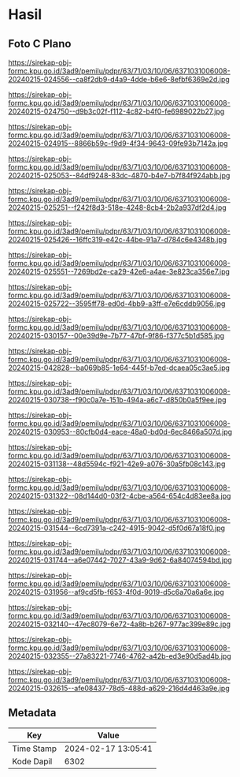# Hasil

## Foto C Plano

https://sirekap-obj-formc.kpu.go.id/3ad9/pemilu/pdpr/63/71/03/10/06/6371031006008-20240215-024556--ca8f2db9-d4a9-4dde-b6e6-8efbf6369e2d.jpg

https://sirekap-obj-formc.kpu.go.id/3ad9/pemilu/pdpr/63/71/03/10/06/6371031006008-20240215-024750--d9b3c02f-f112-4c82-b4f0-fe6989022b27.jpg

https://sirekap-obj-formc.kpu.go.id/3ad9/pemilu/pdpr/63/71/03/10/06/6371031006008-20240215-024915--8866b59c-f9d9-4f34-9643-09fe93b7142a.jpg

https://sirekap-obj-formc.kpu.go.id/3ad9/pemilu/pdpr/63/71/03/10/06/6371031006008-20240215-025053--84df9248-83dc-4870-b4e7-b7f84f924abb.jpg

https://sirekap-obj-formc.kpu.go.id/3ad9/pemilu/pdpr/63/71/03/10/06/6371031006008-20240215-025251--f242f8d3-518e-4248-8cb4-2b2a937df2d4.jpg

https://sirekap-obj-formc.kpu.go.id/3ad9/pemilu/pdpr/63/71/03/10/06/6371031006008-20240215-025426--16ffc319-e42c-44be-91a7-d784c6e4348b.jpg

https://sirekap-obj-formc.kpu.go.id/3ad9/pemilu/pdpr/63/71/03/10/06/6371031006008-20240215-025551--7269bd2e-ca29-42e6-a4ae-3e823ca356e7.jpg

https://sirekap-obj-formc.kpu.go.id/3ad9/pemilu/pdpr/63/71/03/10/06/6371031006008-20240215-025722--3595ff78-ed0d-4bb9-a3ff-e7e6cddb9056.jpg

https://sirekap-obj-formc.kpu.go.id/3ad9/pemilu/pdpr/63/71/03/10/06/6371031006008-20240215-030157--00e39d9e-7b77-47bf-9f86-f377c5b1d585.jpg

https://sirekap-obj-formc.kpu.go.id/3ad9/pemilu/pdpr/63/71/03/10/06/6371031006008-20240215-042828--ba069b85-1e64-445f-b7ed-dcaea05c3ae5.jpg

https://sirekap-obj-formc.kpu.go.id/3ad9/pemilu/pdpr/63/71/03/10/06/6371031006008-20240215-030738--f90c0a7e-151b-494a-a6c7-d850b0a5f9ee.jpg

https://sirekap-obj-formc.kpu.go.id/3ad9/pemilu/pdpr/63/71/03/10/06/6371031006008-20240215-030953--80cfb0d4-eace-48a0-bd0d-6ec8466a507d.jpg

https://sirekap-obj-formc.kpu.go.id/3ad9/pemilu/pdpr/63/71/03/10/06/6371031006008-20240215-031138--48d5594c-f921-42e9-a076-30a5fb08c143.jpg

https://sirekap-obj-formc.kpu.go.id/3ad9/pemilu/pdpr/63/71/03/10/06/6371031006008-20240215-031322--08d144d0-03f2-4cbe-a564-654c4d83ee8a.jpg

https://sirekap-obj-formc.kpu.go.id/3ad9/pemilu/pdpr/63/71/03/10/06/6371031006008-20240215-031544--6cd7391a-c242-4915-9042-d5f0d67a18f0.jpg

https://sirekap-obj-formc.kpu.go.id/3ad9/pemilu/pdpr/63/71/03/10/06/6371031006008-20240215-031744--a6e07442-7027-43a9-9d62-6a84074594bd.jpg

https://sirekap-obj-formc.kpu.go.id/3ad9/pemilu/pdpr/63/71/03/10/06/6371031006008-20240215-031956--af9cd5fb-f653-4f0d-9019-d5c6a70a6a6e.jpg

https://sirekap-obj-formc.kpu.go.id/3ad9/pemilu/pdpr/63/71/03/10/06/6371031006008-20240215-032140--47ec8079-6e72-4a8b-b267-977ac399e89c.jpg

https://sirekap-obj-formc.kpu.go.id/3ad9/pemilu/pdpr/63/71/03/10/06/6371031006008-20240215-032355--27a83221-7746-4762-a42b-ed3e90d5ad4b.jpg

https://sirekap-obj-formc.kpu.go.id/3ad9/pemilu/pdpr/63/71/03/10/06/6371031006008-20240215-032615--afe08437-78d5-488d-a629-216d4d463a9e.jpg


## Metadata

| Key        | Value               |
| ---------- | ------------------- |
| Time Stamp | 2024-02-17 13:05:41 |
| Kode Dapil | 6302                |



